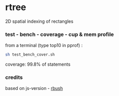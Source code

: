 # rtree
2D spatial indexing of rectangles

### test - bench - coverage - cup & mem profile
from a terminal (type top10 in pprof) :
```bash
sh test_bench_cover.sh 
```
coverage: 99.8% of statements

### credits
based on js-version - [rbush](https://github.com/mourner/rbush)